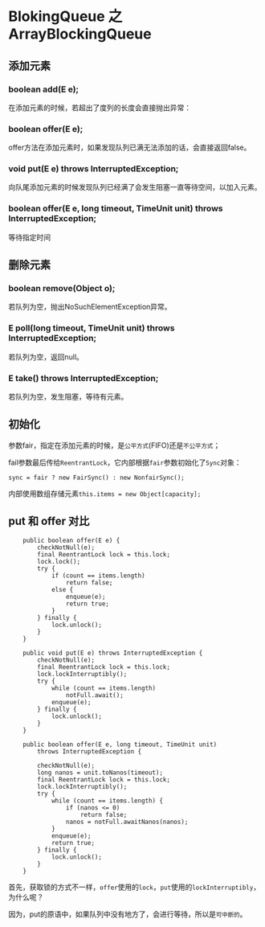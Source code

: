 # BlokingQueue 之 ArrayBlockingQueue


## 添加元素

### boolean add(E e);

在添加元素的时候，若超出了度列的长度会直接抛出异常：

### boolean offer(E e);

offer方法在添加元素时，如果发现队列已满无法添加的话，会直接返回false。

### void put(E e) throws InterruptedException;

向队尾添加元素的时候发现队列已经满了会发生阻塞一直等待空间，以加入元素。

### boolean offer(E e, long timeout, TimeUnit unit) throws InterruptedException;

等待指定时间

## 删除元素


### boolean remove(Object o);

若队列为空，抛出NoSuchElementException异常。

### E poll(long timeout, TimeUnit unit) throws InterruptedException;

若队列为空，返回null。

### E take() throws InterruptedException;

若队列为空，发生阻塞，等待有元素。


## 初始化

参数fair，指定在添加元素的时候，是`公平方式`(FIFO)还是`不公平方式`；

fail参数最后传给`ReentrantLock`，它内部根据`fair`参数初始化了`Sync`对象：

```
sync = fair ? new FairSync() : new NonfairSync();
```

内部使用数组存储元素`this.items = new Object[capacity];`


## put 和 offer 对比

```
    public boolean offer(E e) {
        checkNotNull(e);
        final ReentrantLock lock = this.lock;
        lock.lock();
        try {
            if (count == items.length)
                return false;
            else {
                enqueue(e);
                return true;
            }
        } finally {
            lock.unlock();
        }
    }
    
    public void put(E e) throws InterruptedException {
        checkNotNull(e);
        final ReentrantLock lock = this.lock;
        lock.lockInterruptibly();
        try {
            while (count == items.length)
                notFull.await();
            enqueue(e);
        } finally {
            lock.unlock();
        }
    }
    
    public boolean offer(E e, long timeout, TimeUnit unit)
        throws InterruptedException {

        checkNotNull(e);
        long nanos = unit.toNanos(timeout);
        final ReentrantLock lock = this.lock;
        lock.lockInterruptibly();
        try {
            while (count == items.length) {
                if (nanos <= 0)
                    return false;
                nanos = notFull.awaitNanos(nanos);
            }
            enqueue(e);
            return true;
        } finally {
            lock.unlock();
        }
    }
```

首先，获取锁的方式不一样，`offer`使用的`lock`，`put`使用的`lockInterruptibly`，为什么呢？

因为，put的原语中，如果队列中没有地方了，会进行等待，所以是`可中断的`。
